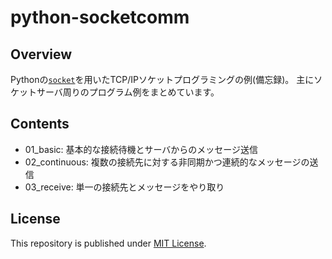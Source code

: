 # python-socketcomm

## Overview

Pythonの[`socket`](https://docs.python.org/ja/3/library/socket.html)を用いたTCP/IPソケットプログラミングの例(備忘録)。
主にソケットサーバ周りのプログラム例をまとめています。

## Contents

 - 01_basic: 基本的な接続待機とサーバからのメッセージ送信
 - 02_continuous: 複数の接続先に対する非同期かつ連続的なメッセージの送信
 - 03_receive: 単一の接続先とメッセージをやり取り

## License

This repository is published under [MIT License](LICENSE).
